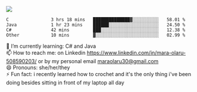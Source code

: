 

 <img align="center" src="https://github-readme-stats.vercel.app/api?username=MaraxD&theme=github_dark&show_icons=true&count_private=true"/>
 <br/>

<!--START_SECTION:waka-->

```text
C                3 hrs 18 mins   ██████████████▓░░░░░░░░░░   58.01 %
Java             1 hr 23 mins    ██████░░░░░░░░░░░░░░░░░░░   24.50 %
C#               42 mins         ███░░░░░░░░░░░░░░░░░░░░░░   12.38 %
Other            10 mins         ▓░░░░░░░░░░░░░░░░░░░░░░░░   02.99 %
```

<!--END_SECTION:waka-->
<!--[![willianrod's wakatime stats](https://github-readme-stats.vercel.app/api/wakatime?username=MaraxD)](https://github.com/anuraghazra/github-readme-stats)-->

🌱 I’m currently learning: C# and Java <br/>
📫 How to reach me: on Linkedin https://www.linkedin.com/in/mara-olaru-508590203/ or by my personal email maraolaru30@gmail.com <br/>
😄 Pronouns: she/her/they <br/>
⚡ Fun fact: i recently learned how to crochet and it's the only thing i've been doing besides sitting in front of my laptop all day <br/>
 
